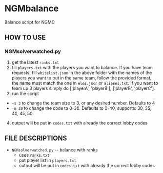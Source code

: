 # NGMbalance

Balance script for NGMC

## HOW TO USE

### NGMsolverwatched.py

1. get the latest `ranks.txt` 
2. fill `players.txt` with the players you want to balance. If you have team requests, fill `whitelist.json` in the above folder with the names of the players you want to put in the same team, follow the provided format, the name must match the one in `elos.json` or `aliases.txt`. If you want to team up 3 players simply do ['playerA', 'playerB'], ['playerB', 'playerC'].
3. run the script
- `-s 3` to change the team size to 3, or any desired number. Defaults to 4
- `-m 30` to change the code to 0-30. Defaults to 0-40, supports: 30, 35, 40, 45, 50
4. output will be put in `codes.txt` with already the correct lobby codes

## FILE DESCRIPTIONS

- `NGMsolverwatched.py` -- balance with ranks
  - uses `ranks.txt` 
  - put player list in `players.txt`
  - output will be put in `codes.txt` with already the correct lobby codes 